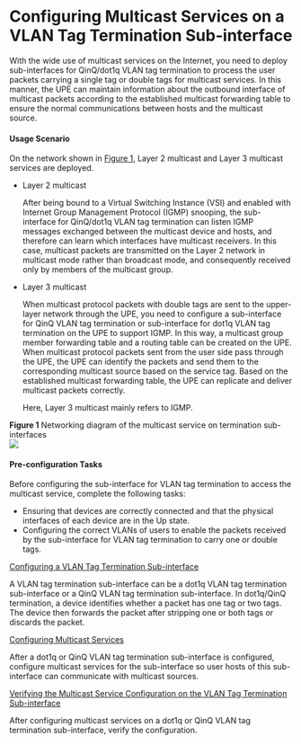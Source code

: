 Configuring Multicast Services on a VLAN Tag Termination Sub-interface
======================================================================

With the wide use of multicast services on the Internet, you need to deploy sub-interfaces for QinQ/dot1q VLAN tag termination to process the user packets carrying a single tag or double tags for multicast services. In this manner, the UPE can maintain information about the outbound interface of multicast packets according to the established multicast forwarding table to ensure the normal communications between hosts and the multicast source.

#### Usage Scenario

On the network shown in [Figure 1](#EN-US_CONCEPT_0172363271__fig_dc_vrp_qinq_cfg_003902), Layer 2 multicast and Layer 3 multicast services are deployed.

* Layer 2 multicast
  
  After being bound to a Virtual Switching Instance (VSI) and enabled with Internet Group Management Protocol (IGMP) snooping, the sub-interface for QinQ/dot1q VLAN tag termination can listen IGMP messages exchanged between the multicast device and hosts, and therefore can learn which interfaces have multicast receivers. In this case, multicast packets are transmitted on the Layer 2 network in multicast mode rather than broadcast mode, and consequently received only by members of the multicast group.
* Layer 3 multicast
  
  When multicast protocol packets with double tags are sent to the upper-layer network through the UPE, you need to configure a sub-interface for QinQ VLAN tag termination or sub-interface for dot1q VLAN tag termination on the UPE to support IGMP. In this way, a multicast group member forwarding table and a routing table can be created on the UPE. When multicast protocol packets sent from the user side pass through the UPE, the UPE can identify the packets and send them to the corresponding multicast source based on the service tag. Based on the established multicast forwarding table, the UPE can replicate and deliver multicast packets correctly.
  
  Here, Layer 3 multicast mainly refers to IGMP.

**Figure 1** Networking diagram of the multicast service on termination sub-interfaces  
![](figure/en-us_image_0000001591626218.png)

#### Pre-configuration Tasks

Before configuring the sub-interface for VLAN tag termination to access the multicast service, complete the following tasks:

* Ensuring that devices are correctly connected and that the physical interfaces of each device are in the Up state.
* Configuring the correct VLANs of users to enable the packets received by the sub-interface for VLAN tag termination to carry one or double tags.


[Configuring a VLAN Tag Termination Sub-interface](../../../../software/nev8r10_vrpv8r16/user/vrp/dc_vrp_qinq_cfg_0040.html)

A VLAN tag termination sub-interface can be a dot1q VLAN tag termination sub-interface or a QinQ VLAN tag termination sub-interface. In dot1q/QinQ termination, a device identifies whether a packet has one tag or two tags. The device then forwards the packet after stripping one or both tags or discards the packet.

[Configuring Multicast Services](../../../../software/nev8r10_vrpv8r16/user/vrp/dc_vrp_qinq_cfg_0041.html)

After a dot1q or QinQ VLAN tag termination sub-interface is configured, configure multicast services for the sub-interface so user hosts of this sub-interface can communicate with multicast sources.

[Verifying the Multicast Service Configuration on the VLAN Tag Termination Sub-interface](../../../../software/nev8r10_vrpv8r16/user/vrp/dc_vrp_qinq_cfg_0042.html)

After configuring multicast services on a dot1q or QinQ VLAN tag termination sub-interface, verify the configuration.